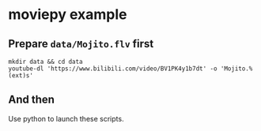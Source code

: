 # moviepy example
## Prepare `data/Mojito.flv` first
```
mkdir data && cd data
youtube-dl 'https://www.bilibili.com/video/BV1PK4y1b7dt' -o 'Mojito.%(ext)s'
```

## And then
Use python to launch these scripts.
